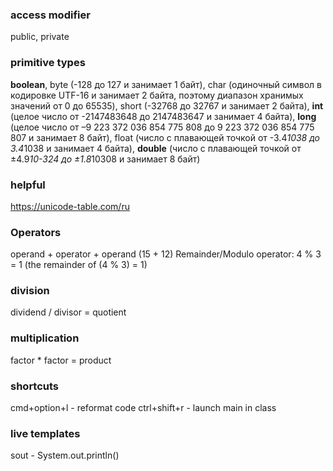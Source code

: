 ### access modifier
public, private

### primitive types
**boolean**, 
byte (-128 до 127 и занимает 1 байт), 
char (одиночный символ в кодировке UTF-16 и занимает 2 байта, поэтому диапазон хранимых значений от 0 до 65535), 
short (-32768 до 32767 и занимает 2 байта), 
**int** (целое число от -2147483648 до 2147483647 и занимает 4 байта), 
**long** (целое число от –9 223 372 036 854 775 808 до 9 223 372 036 854 775 807 и занимает 8 байт), 
float (число с плавающей точкой от -3.4*1038 до 3.4*1038 и занимает 4 байта), 
**double** (число с плавающей точкой от ±4.9*10-324 до ±1.8*10308 и занимает 8 байт)

### helpful
https://unicode-table.com/ru

### Operators
operand + operator + operand (15 + 12)
Remainder/Modulo operator: 4 % 3 = 1 (the remainder of (4 % 3) = 1)

### division
dividend / divisor = quotient

### multiplication
factor * factor = product  

### shortcuts
cmd+option+l - reformat code
ctrl+shift+r - launch main in class

### live templates
sout - System.out.println()